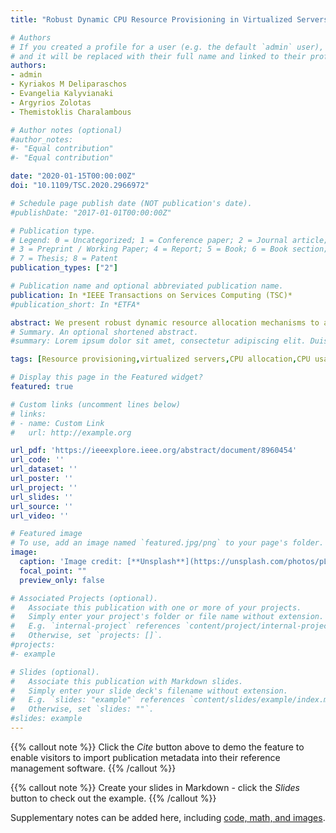 ```yaml
---
title: "Robust Dynamic CPU Resource Provisioning in Virtualized Servers"

# Authors
# If you created a profile for a user (e.g. the default `admin` user), write the username (folder name) here 
# and it will be replaced with their full name and linked to their profile.
authors:
- admin
- Kyriakos M Deliparaschos
- Evangelia Kalyvianaki
- Argyrios Zolotas
- Themistoklis Charalambous

# Author notes (optional)
#author_notes:
#- "Equal contribution"
#- "Equal contribution"

date: "2020-01-15T00:00:00Z"
doi: "10.1109/TSC.2020.2966972"

# Schedule page publish date (NOT publication's date).
#publishDate: "2017-01-01T00:00:00Z"

# Publication type.
# Legend: 0 = Uncategorized; 1 = Conference paper; 2 = Journal article;
# 3 = Preprint / Working Paper; 4 = Report; 5 = Book; 6 = Book section;
# 7 = Thesis; 8 = Patent
publication_types: ["2"]

# Publication name and optional abbreviated publication name.
publication: In *IEEE Transactions on Services Computing (TSC)*
#publication_short: In *ETFA*

abstract: We present robust dynamic resource allocation mechanisms to allocate application resources meeting Service Level Objectives (SLOs) agreed between cloud providers and customers. In fact, two filter-based robust controllers, i.e. H∞ filter and Maximum Correntropy Criterion Kalman filter (MCC-KF), are proposed. The controllers are self-adaptive, with process noise variances and covariances calculated using previous measurements within a time window. In the allocation process, a bounded client mean response time (mRT) is maintained. Both controllers are deployed and evaluated on an experimental testbed hosting the RUBiS (Rice University Bidding System) auction benchmark web site. The proposed controllers offer improved performance under abrupt workload changes, shown via rigorous comparison with current state-of-the-art. On our experimental setup, the Single-Input-Single-Output (SISO) controllers can operate on the same server where the resource allocation is performed; while Multi-Input-Multi-Output (MIMO) controllers are on a separate server where all the data are collected for decision making. SISO controllers take decisions not dependent to other system states (servers), albeit MIMO controllers are characterized by increased communication overhead and potential delays. While SISO controllers offer improved performance over MIMO ones, the latter enable a more informed decision making framework for resource allocation problem of multi-tier applications.
# Summary. An optional shortened abstract.
#summary: Lorem ipsum dolor sit amet, consectetur adipiscing elit. Duis posuere tellus ac convallis placerat. Proin tincidunt magna sed ex sollicitudin condimentum.

tags: [Resource provisioning,virtualized servers,CPU allocation,CPU usage,RUBiS,Robust prediction,H1 filter,MCC-KF,Kalman filter]

# Display this page in the Featured widget?
featured: true

# Custom links (uncomment lines below)
# links:
# - name: Custom Link
#   url: http://example.org

url_pdf: 'https://ieeexplore.ieee.org/abstract/document/8960454'
url_code: ''
url_dataset: ''
url_poster: ''
url_project: ''
url_slides: ''
url_source: ''
url_video: ''

# Featured image
# To use, add an image named `featured.jpg/png` to your page's folder. 
image:
  caption: 'Image credit: [**Unsplash**](https://unsplash.com/photos/pLCdAaMFLTE)'
  focal_point: ""
  preview_only: false

# Associated Projects (optional).
#   Associate this publication with one or more of your projects.
#   Simply enter your project's folder or file name without extension.
#   E.g. `internal-project` references `content/project/internal-project/index.md`.
#   Otherwise, set `projects: []`.
#projects:
#- example

# Slides (optional).
#   Associate this publication with Markdown slides.
#   Simply enter your slide deck's filename without extension.
#   E.g. `slides: "example"` references `content/slides/example/index.md`.
#   Otherwise, set `slides: ""`.
#slides: example
---
```


{{% callout note %}}
Click the *Cite* button above to demo the feature to enable visitors to import publication metadata into their reference management software.
{{% /callout %}}

{{% callout note %}}
Create your slides in Markdown - click the *Slides* button to check out the example.
{{% /callout %}}

Supplementary notes can be added here, including [code, math, and images](https://wowchemy.com/docs/writing-markdown-latex/).
